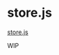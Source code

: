store.js
========

[store.js]

WIP

[store.js]: https://github.com/wq/wq.app/blob/master/js/wq/store.js
